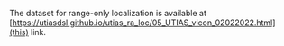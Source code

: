 The dataset for range-only localization is available at
[https://utiasdsl.github.io/utias_ra_loc/05_UTIAS_vicon_02022022.html](this) link. 
